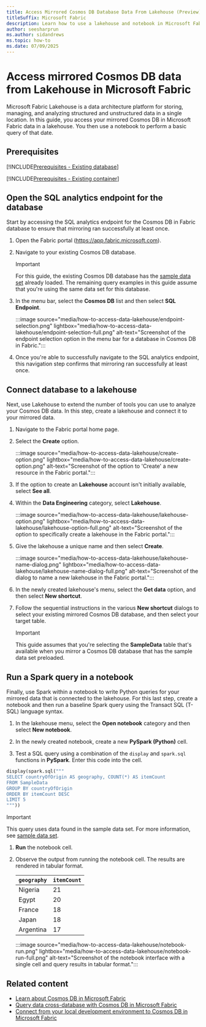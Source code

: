 ```yaml
---
title: Access Mirrored Cosmos DB Database Data From Lakehouse (Preview)
titleSuffix: Microsoft Fabric
description: Learn how to use a lakehouse and notebook in Microsoft Fabric to query mirrored Cosmos DB data with Spark and Python for advanced analytics.
author: seesharprun
ms.author: sidandrews
ms.topic: how-to
ms.date: 07/09/2025
---
```


# Access mirrored Cosmos DB data from Lakehouse in Microsoft Fabric

Microsoft Fabric Lakehouse is a data architecture platform for storing, managing, and analyzing structured and unstructured data in a single location. In this guide, you access your mirrored Cosmos DB in Microsoft Fabric data in a lakehouse. You then use a notebook to perform a basic query of that date.

## Prerequisites

[!INCLUDE[Prerequisites - Existing database](includes/prerequisite-existing-database.md)]

[!INCLUDE[Prerequisites - Existing container](includes/prerequisite-existing-container.md)]

## Open the SQL analytics endpoint for the database

Start by accessing the SQL analytics endpoint for the Cosmos DB in Fabric database to ensure that mirroring ran successfully at least once.

1. Open the Fabric portal (<https://app.fabric.microsoft.com>).

1. Navigate to your existing Cosmos DB database.

    > [!IMPORTANT]
    > For this guide, the existing Cosmos DB database has the [sample data set](sample-data.md) already loaded. The remaining query examples in this guide assume that you're using the same data set for this database.

1. In the menu bar, select the **Cosmos DB** list and then select **SQL Endpoint**.

    :::image source="media/how-to-access-data-lakehouse/endpoint-selection.png" lightbox="media/how-to-access-data-lakehouse/endpoint-selection-full.png" alt-text="Screenshot of the endpoint selection option in the menu bar for a database in Cosmos DB in Fabric.":::

1. Once you're able to successfully navigate to the SQL analytics endpoint, this navigation step confirms that mirroring ran successfully at least once.

## Connect database to a lakehouse

Next, use Lakehouse to extend the number of tools you can use to analyze your Cosmos DB data. In this step, create a lakehouse and connect it to your mirrored data.

1. Navigate to the Fabric portal home page.

1. Select the **Create** option.

    :::image source="media/how-to-access-data-lakehouse/create-option.png" lightbox="media/how-to-access-data-lakehouse/create-option.png" alt-text="Screenshot of the option to 'Create' a new resource in the Fabric portal.":::

1. If the option to create an **Lakehouse** account isn't initially available, select **See all**.

1. Within the **Data Engineering** category, select **Lakehouse**.

    :::image source="media/how-to-access-data-lakehouse/lakehouse-option.png" lightbox="media/how-to-access-data-lakehouse/lakehouse-option-full.png" alt-text="Screenshot of the option to specifically create a lakehouse in the Fabric portal.":::

1. Give the lakehouse a unique name and then select **Create**.

    :::image source="media/how-to-access-data-lakehouse/lakehouse-name-dialog.png" lightbox="media/how-to-access-data-lakehouse/lakehouse-name-dialog-full.png" alt-text="Screenshot of the dialog to name a new lakehouse in the Fabric portal.":::

1. In the newly created lakehouse's menu, select the **Get data** option, and then select **New shortcut**.

1. Follow the sequential instructions in the various **New shortcut** dialogs to select your existing mirrored Cosmos DB database, and then select your target table.

    > [!IMPORTANT]
    > This guide assumes that you're selecting the **SampleData** table that's available when you mirror a Cosmos DB database that has the sample data set preloaded.

## Run a Spark query in a notebook

Finally, use Spark within a notebook to write Python queries for your mirrored data that is connected to the lakehouse. For this last step, create a notebook and then run a baseline Spark query using the Transact SQL (T-SQL) language syntax.

1. In the lakehouse menu, select the **Open notebook** category and then select **New notebook**.

1. In the newly created notebook, create a new **PySpark (Python)** cell.

1. Test a SQL query using a combination of the `display` and `spark.sql` functions in **PySpark**. Enter this code into the cell.

  ```python
  display(spark.sql("""
  SELECT countryOfOrigin AS geography, COUNT(*) AS itemCount
  FROM SampleData
  GROUP BY countryOfOrigin
  ORDER BY itemCount DESC
  LIMIT 5
  """))
  ```

  > [!IMPORTANT]
  > This query uses data found in the sample data set. For more information, see [sample data set](sample-data.md).

1. **Run** the notebook cell.

1. Observe the output from running the notebook cell. The results are rendered in tabular format.

    | `geography` | `itemCount` |
    | --- | --- |
    | Nigeria | 21 |
    | Egypt | 20 |
    | France | 18 |
    | Japan | 18 |
    | Argentina | 17 |

    :::image source="media/how-to-access-data-lakehouse/notebook-run.png" lightbox="media/how-to-access-data-lakehouse/notebook-run-full.png" alt-text="Screenshot of the notebook interface with a single cell and query results in tabular format.":::

## Related content

- [Learn about Cosmos DB in Microsoft Fabric](overview.md)
- [Query data cross-database with Cosmos DB in Microsoft Fabric](how-to-query-cross-database.md)
- [Connect from your local development environment to Cosmos DB in Microsoft Fabric](how-to-connect-development.md)
